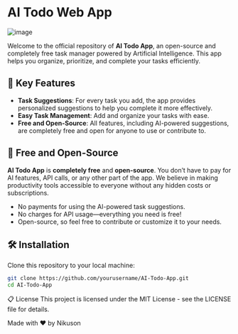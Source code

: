 # AI Todo Web App

![image](https://github.com/user-attachments/assets/4515a8bd-b961-40d6-b12e-155955d9acfd)

Welcome to the official repository of **AI Todo App**, an open-source and completely free task manager powered by Artificial Intelligence. This app helps you organize, prioritize, and complete your tasks efficiently.

## 🎉 Key Features

- **Task Suggestions**: For every task you add, the app provides personalized suggestions to help you complete it more effectively.
- **Easy Task Management**: Add and organize your tasks with ease.
- **Free and Open-Source**: All features, including AI-powered suggestions, are completely free and open for anyone to use or contribute to.

## 💸 Free and Open-Source

**AI Todo App** is **completely free** and **open-source**. You don’t have to pay for AI features, API calls, or any other part of the app. We believe in making productivity tools accessible to everyone without any hidden costs or subscriptions. 

- No payments for using the AI-powered task suggestions.
- No charges for API usage—everything you need is free!
- Open-source, so feel free to contribute or customize it to your needs.

## 🛠 Installation

Clone this repository to your local machine:

```bash
git clone https://github.com/yourusername/AI-Todo-App.git
cd AI-Todo-App
```

📋 License
This project is licensed under the MIT License - see the LICENSE file for details.

Made with ❤️ by Nikuson
